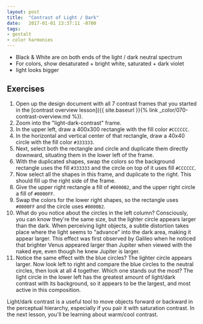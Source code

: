 ```yaml
---
layout: post
title:  "Contrast of Light / Dark"
date:   2017-01-01 13:37:11 -0700
tags:
- gestalt
- color harmonies
---
```

* Black & White are on both ends of the light / dark neutral spectrum
* For colors, show desaturated + bright white, saturated + dark violet
* light looks bigger


<!--more-->
## Exercises

1. Open up the design document with all 7 contrast frames that you started in the [contrast overview lesson]({{ site.baseurl }}{% link _color/070-contrast-overview.md %}).
2. Zoom into the "light-dark-contrast" frame.
3. In the upper left, draw a 400x300 rectangle with the fill color `#CCCCCC`.
4. In the horizontal and vertical center of that rectangle, draw a 40x40 circle with the fill color `#333333`.
5. Next, select both the rectangle and circle and duplicate them directly downward, situating them in the lower left of the frame.
6. With the duplicated shapes, swap the colors so the background rectangle uses the fill `#333333` and the circle on top of it uses fill `#CCCCCC`.
7. Now select all the shapes in this frame, and duplicate to the right. This should fill up the right side of the frame.
8. Give the upper right rectangle a fill of `#0000B2`, and the upper right circle a fill of `#0000FF`.
9. Swap the colors for the lower right shapes, so the rectangle uses `#0000FF` and the circle uses `#0000B2`.
10. What do you notice about the circles in the left column? Consciously, you can know they're the same size, but the lighter circle appears larger than the dark. When perceiving light objects, a subtle distortion takes place where the light seems to "advance" into the dark area, making it appear larger. This effect was first observed by Galileo when he noticed that brighter Venus appeared larger than Jupiter when viewed with the naked eye, even though he knew Jupiter is larger.
11. Notice the same effect with the blue circles? The lighter circle appears larger. Now look left to right and compare the blue circles to the neutral circles, then look at all 4 together. Which one stands out the most? The light circle in the lower left has the greatest amount of light/dark contrast with its background, so it appears to be the largest, and most active in this composition.

Light/dark contrast is a useful tool to move objects forward or backward in the perceptual hierarchy, especially if you pair it with saturation contrast. In the next lesson, you'll be learning about warm/cool contrast.
